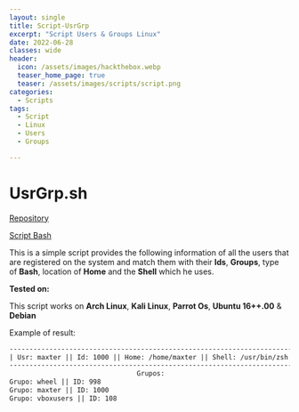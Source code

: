 ```yaml
---
layout: single
title: Script-UsrGrp
excerpt: "Script Users & Groups Linux"
date: 2022-06-28
classes: wide
header:
  icon: /assets/images/hackthebox.webp
  teaser_home_page: true
  teaser: /assets/images/scripts/script.png
categories:
  - Scripts
tags:
  - Script
  - Linux
  - Users
  - Groups

---
```


# UsrGrp.sh

[Repository](https://github.com/themaxterone/scriptUsrGrp) 

[Script Bash](https://github.com/themaxterone/scriptUsrGrp/blob/main/usrgrp.sh) 


This is a simple script provides the following information of all the users that are registered on the system and match them with their **Ids**, **Groups**, type of **Bash**, location of **Home** and the **Shell** which he uses.


**Tested on:**

This script works on **Arch Linux**, **Kali Linux**, **Parrot Os**, **Ubuntu 16++.00** & **Debian**


Example of result:

```txt
---------------------------------------------------------------------------
| Usr: maxter || Id: 1000 || Home: /home/maxter || Shell: /usr/bin/zsh |
---------------------------------------------------------------------------
                                Grupos:
Grupo: wheel || ID: 998
Grupo: maxter || ID: 1000
Grupo: vboxusers || ID: 108
```